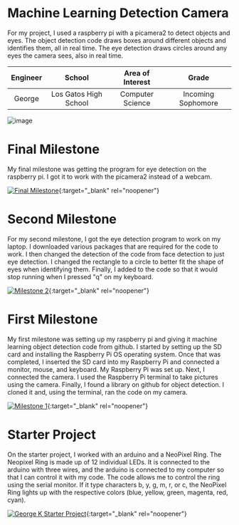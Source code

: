 ﻿# Machine Learning Detection Camera
For my project, I used a raspberry pi with a picamera2 to detect objects and eyes. The object detection code draws boxes around different objects and identifies them, all in real time. The eye detection draws circles around any eyes the camera sees, also in real time. 

| **Engineer** | **School** | **Area of Interest** | **Grade** |
|:--:|:--:|:--:|:--:|
| George | Los Gatos High School | Computer Science | Incoming Sophomore

![image](https://user-images.githubusercontent.com/107579713/174339039-3c74fc92-e809-4c39-a8a3-21d61a538fcb.png)

  
# Final Milestone
My final milestone was getting the program for eye detection on the raspberry pi. I got it to work with the picamera2 instead of a webcam.  

[![Final Milestone](https://res.cloudinary.com/marcomontalbano/image/upload/v1656087542/video_to_markdown/images/youtube--0jbku2rOTdQ-c05b58ac6eb4c4700831b2b3070cd403.jpg)](https://www.youtube.com/watch?v=0jbku2rOTdQ "Final Milestone"){:target="_blank" rel="noopener"}

# Second Milestone
For my second milestone, I got the eye detection program to work on my laptop. I downloaded various packages that are required for the code to work. I then changed the detection of the code from face detection to just eye detection. I changed the rectangle to a circle to better fit the shape of eyes when identifying them. Finally, I added to the code so that it would stop running when I pressed "q" on my keyboard.

[![Milestone 2](https://res.cloudinary.com/marcomontalbano/image/upload/v1655923419/video_to_markdown/images/youtube--WtUPKN5Uh3I-c05b58ac6eb4c4700831b2b3070cd403.jpg)](https://www.youtube.com/watch?v=WtUPKN5Uh3I "Milestone 2"){:target="_blank" rel="noopener"}

# First Milestone
  

My first milestone was setting up my raspberry pi and giving it machine learning object detection code from github. I started by setting up the SD card and installing the Raspberry Pi OS operating system. Once that was completed, I inserted the SD card into my Raspberry Pi and connected a monitor, mouse, and keyboard. My Raspberry Pi was set up. Next, I connected the camera. I used the Raspberry Pi terminal to take pictures using the camera. Finally, I found a library on github for object detection. I cloned it and, using the terminal, ran the code on my camera. 

[![Milestone 1](https://res.cloudinary.com/marcomontalbano/image/upload/v1655923371/video_to_markdown/images/youtube--2VjpJtcZLl0-c05b58ac6eb4c4700831b2b3070cd403.jpg)](https://www.youtube.com/watch?v=2VjpJtcZLl0 "Milestone 1"){:target="_blank" rel="noopener"}

# Starter Project
  

On the starter project, I worked with an arduino and a NeoPixel Ring. The Neopixel Ring is made up of 12 individual LEDs. It is connected to the arduino with three wires, and the arduino is connected to my computer so that I can control it with my code. The code allows me to control the ring using the serial monitor. If it type characters b, y, g, m, r, or c, the NeoPixel Ring lights up with the respective colors (blue, yellow, green, magenta, red, cyan). 


[![George K Starter Project](https://res.cloudinary.com/marcomontalbano/image/upload/v1655741724/video_to_markdown/images/youtube--NjxrbR2duPs-c05b58ac6eb4c4700831b2b3070cd403.jpg)](https://youtu.be/NjxrbR2duPs "George K Starter Project"){:target="_blank" rel="noopener"}
